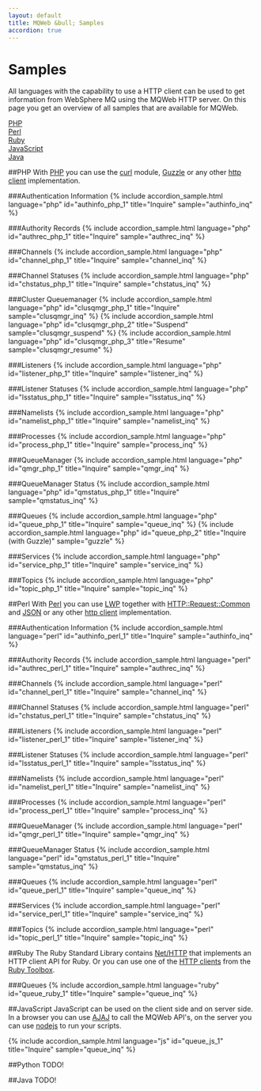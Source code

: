 ```yaml
---
layout: default
title: MQWeb &bull; Samples
accordion: true
---
```

Samples
=======
All languages with the capability to use a HTTP client can be used to get
information from WebSphere MQ using the MQWeb HTTP server. On this page you
get an overview of all samples that are available for MQWeb.

[PHP](#PHP)  
[Perl](#Perl)  
[Ruby](#Ruby)  
[JavaScript](#JavaScript)  
[Java](#Java)  

##<a name="PHP"></a>PHP
With [PHP](http://php.net/) you can use the 
[curl](http://php.net/manual/en/book.curl.php) module, 
[Guzzle](https://github.com/guzzle) or any other 
[http client](https://www.google.be/#q=php+http+client) implementation.

###Authentication Information
{% include accordion_sample.html language="php" id="authinfo_php_1" title="Inquire" sample="authinfo_inq" %}

###Authority Records
{% include accordion_sample.html language="php" id="authrec_php_1" title="Inquire" sample="authrec_inq" %}

###Channels
{% include accordion_sample.html language="php" id="channel_php_1" title="Inquire" sample="channel_inq" %}

###Channel Statuses
{% include accordion_sample.html language="php" id="chstatus_php_1" title="Inquire" sample="chstatus_inq" %}

###Cluster Queuemanager
{% include accordion_sample.html language="php" id="clusqmgr_php_1" title="Inquire" sample="clusqmgr_inq" %}
{% include accordion_sample.html language="php" id="clusqmgr_php_2" title="Suspend" sample="clusqmgr_suspend" %}
{% include accordion_sample.html language="php" id="clusqmgr_php_3" title="Resume" sample="clusqmgr_resume" %}

###Listeners
{% include accordion_sample.html language="php" id="listener_php_1" title="Inquire" sample="listener_inq" %}

###Listener Statuses
{% include accordion_sample.html language="php" id="lsstatus_php_1" title="Inquire" sample="lsstatus_inq" %}

###Namelists
{% include accordion_sample.html language="php" id="namelist_php_1" title="Inquire" sample="namelist_inq" %}

###Processes
{% include accordion_sample.html language="php" id="process_php_1" title="Inquire" sample="process_inq" %}

###QueueManager
{% include accordion_sample.html language="php" id="qmgr_php_1" title="Inquire" sample="qmgr_inq" %}

###QueueManager Status
{% include accordion_sample.html language="php" id="qmstatus_php_1" title="Inquire" sample="qmstatus_inq" %}

###Queues
{% include accordion_sample.html language="php" id="queue_php_1" title="Inquire" sample="queue_inq" %}
{% include accordion_sample.html language="php" id="queue_php_2" title="Inquire (with Guzzle)" sample="guzzle" %}

###Services
{% include accordion_sample.html language="php" id="service_php_1" title="Inquire" sample="service_inq" %}

###Topics
{% include accordion_sample.html language="php" id="topic_php_1" title="Inquire" sample="topic_inq" %}

##<a name="Perl"></a>Perl
With [Perl](https://www.perl.org/) you can use
[LWP](http://search.cpan.org/dist/libwww-perl/lib/LWP.pm) together with
[HTTP::Request::Common](http://search.cpan.org/~gaas/HTTP-Message-6.06/lib/HTTP/Request/Common.pm) 
and [JSON](http://search.cpan.org/~makamaka/JSON-2.90/lib/JSON.pm)
or any other [http client](https://www.google.be/#q=perl+http+client) implementation.

###Authentication Information
{% include accordion_sample.html language="perl" id="authinfo_perl_1" title="Inquire" sample="authinfo_inq" %}

###Authority Records
{% include accordion_sample.html language="perl" id="authrec_perl_1" title="Inquire" sample="authrec_inq" %}

###Channels
{% include accordion_sample.html language="perl" id="channel_perl_1" title="Inquire" sample="channel_inq" %}

###Channel Statuses
{% include accordion_sample.html language="perl" id="chstatus_perl_1" title="Inquire" sample="chstatus_inq" %}

###Listeners
{% include accordion_sample.html language="perl" id="listener_perl_1" title="Inquire" sample="listener_inq" %}

###Listener Statuses
{% include accordion_sample.html language="perl" id="lsstatus_perl_1" title="Inquire" sample="lsstatus_inq" %}

###Namelists
{% include accordion_sample.html language="perl" id="namelist_perl_1" title="Inquire" sample="namelist_inq" %}

###Processes
{% include accordion_sample.html language="perl" id="process_perl_1" title="Inquire" sample="process_inq" %}

###QueueManager
{% include accordion_sample.html language="perl" id="qmgr_perl_1" title="Inquire" sample="qmgr_inq" %}

###QueueManager Status
{% include accordion_sample.html language="perl" id="qmstatus_perl_1" title="Inquire" sample="qmstatus_inq" %}

###Queues
{% include accordion_sample.html language="perl" id="queue_perl_1" title="Inquire" sample="queue_inq" %}

###Services
{% include accordion_sample.html language="perl" id="service_perl_1" title="Inquire" sample="service_inq" %}

###Topics
{% include accordion_sample.html language="perl" id="topic_perl_1" title="Inquire" sample="topic_inq" %}

##<a name="Ruby"></a>Ruby
The Ruby Standard Library contains [Net/HTTP](http://ruby-doc.org/stdlib/libdoc/net/http/rdoc/)
that implements an HTTP client API for Ruby. Or you can use one of the
[HTTP clients](https://www.ruby-toolbox.com/categories/http_clients)
 from the [Ruby Toolbox](https://www.ruby-toolbox.com).

###Queues
{% include accordion_sample.html language="ruby" id="queue_ruby_1" title="Inquire" sample="queue_inq" %}

##<a name="JavaScript"></a>JavaScript
JavaScript can be used on the client side and on server side. In a browser
you can use [AJAJ](http://en.wikipedia.org/wiki/AJAJ) to call the MQWeb API's, 
on the server you can use [nodejs](http://nodejs.org/) to run your scripts.

{% include accordion_sample.html language="js" id="queue_js_1" title="Inquire" sample="queue_inq" %}

##<a name="Python"></a>Python
TODO!

##<a name="Java"></a>Java
TODO!

